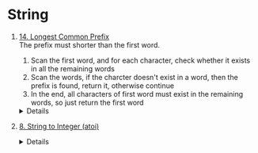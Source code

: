 # String
1. [14. Longest Common Prefix](https://leetcode.com/problems/longest-common-prefix)  
    The prefix must shorter than the first word.   
    1. Scan the first word, and for each character, check whether it exists in all the remaining words
    1. Scan the words, if the charcter doesn't exist in a word, then the prefix is found, return it, otherwise continue
    1. In the end, all characters of first word must exist in the remaining words, so just return the first word   
    <details>
        
        ```python
            def longestCommonPrefix(self, strs: List[str]) -> str:
                if not strs:
                    return ""
                    
                result = []
                firstStr = strs[0]
                for i in range(len(firstStr)):
                    for j in range(1, len(strs)):
                        if i >= len(strs[j]) or strs[j][i] != firstStr[i]:
                            return firstStr[:i]
                    
                return firstStr
        ```
    </details>
1. [8. String to Integer (atoi)](https://leetcode.com/problems/string-to-integer-atoi)  
    <details>

      ```python
      def myAtoi(self, s: str) -> int:
          result = 0
          i = 0
          while i < len(s) and s[i] == " ":
              i += 1
          
          sign = 1
          if i < len(s):
              if s[i] == "-":
                  sign = -1
                  i += 1
              elif s[i] == "+":
                  i += 1
          limit = 2 ** 31
          while i < len(s) and s[i].isnumeric():
              result = result * 10 + (ord(s[i]) - ord("0"))
              if result >= limit:
                  return limit - 1 if sign > 0 else -limit
              i += 1
          
          return result * sign           
      ```
    </details>
